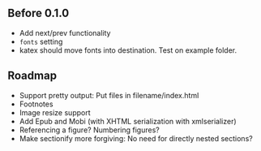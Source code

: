 ## Before 0.1.0

- Add next/prev functionality
- `fonts` setting
- katex should move fonts into destination. Test on example folder.

## Roadmap

- Support pretty output: Put files in filename/index.html
- Footnotes
- Image resize support
- Add Epub and Mobi (with XHTML serialization with xmlserializer)
- Referencing a figure? Numbering figures?
- Make sectionify more forgiving: No need for directly nested sections?
